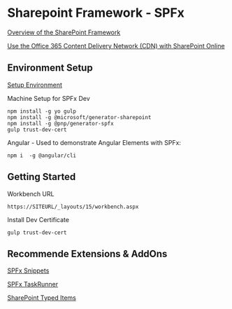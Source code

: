# Sharepoint Framework - SPFx

[Overview of the SharePoint Framework](https://docs.microsoft.com/en-us/sharepoint/dev/spfx/sharepoint-framework-overview)

[Use the Office 365 Content Delivery Network (CDN) with SharePoint Online](https://docs.microsoft.com/en-us/microsoft-365/enterprise/use-microsoft-365-cdn-with-spo?view=o365-worldwide#CDNAssets)

## Environment Setup

[Setup Environment](https://docs.microsoft.com/en-us/sharepoint/dev/spfx/set-up-your-development-environment)

Machine Setup for SPFx Dev

```
npm install -g yo gulp
npm install -g @microsoft/generator-sharepoint
npm install -g @pnp/generator-spfx
gulp trust-dev-cert
```

Angular - Used to demonstrate Angular Elements with SPFx:

```
npm i  -g @angular/cli
```

## Getting Started

Workbench URL

```
https://SITEURL/_layouts/15/workbench.aspx
```

Install Dev Certificate

```
gulp trust-dev-cert
```

## Recommende Extensions & AddOns

[SPFx Snippets](https://marketplace.visualstudio.com/items?itemName=eliostruyf.spfx-snippets)

[SPFx TaskRunner](https://marketplace.visualstudio.com/items?itemName=eliostruyf.vscode-spfx-task-runner)

[SharePoint Typed Items](https://marketplace.visualstudio.com/items?itemName=s-kainet.sharepoint-typed-item)
